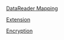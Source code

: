 <a href="https://milansanghani88.github.io/datatablesnet/datatablesnet.html">DataReader Mapping</a>

<a href="https://milansanghani88.github.io/datatablesnet/extension.html">Extension</a>

<a href="https://milansanghani88.github.io/datatablesnet/encryption.html">Encryption</a>
           
